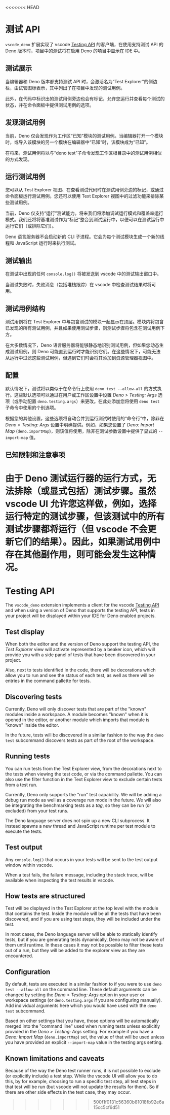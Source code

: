 <<<<<<< HEAD
# 测试 API

`vscode_deno` 扩展实现了 vscode
[Testing API](https://code.visualstudio.com/api/extension-guides/testing)
的客户端，在使用支持测试 API 的 Deno 版本时，项目中的测试将在启用 Deno
的项目中显示在 IDE 中。

## 测试展示

当编辑器和 Deno 版本都支持测试 API 时，会激活名为“Test
Explorer”的侧边栏，由试管图标表示，其中列出了在项目中发现的测试用例。

此外，在代码中标识出的测试用例旁边也会有标记，允许您运行并查看每个测试的状态，并在命令面板中提供测试用例的选项。

## 发现测试用例

当前，Deno
仅会发现作为工作区“已知”模块的测试用例。当编辑器打开一个模块时，或导入该模块的另一个模块在编辑器中“已知”时，该模块成为“已知”。

在将来，测试用例将以与“deno
test”子命令发现工作区根目录中的测试用例相似的方式发现。

## 运行测试用例

您可以从 Test Explorer
视图、在查看测试代码时在测试用例旁边的标记，或通过命令面板运行测试用例。您还可以使用
Text Explorer 视图中的过滤功能来排除某些测试用例。

当前，Deno
仅支持“运行”测试能力。将来我们将添加调试运行模式和覆盖率运行模式。我们还将将基准测试作为“标记”整合到测试运行中，以便可以在测试运行中运行它们（或排除它们）。

Deno 语言服务器不会启动新的 CLI 子进程。它会为每个测试模块生成一个新的线程和
JavaScript 运行时来执行测试。

## 测试输出

在测试中出现的任何 `console.log()` 将被发送到 vscode 中的测试输出窗口中。

当测试失败时，失败消息（包括堆栈跟踪）在 vscode 中检查测试结果时将可用。

## 测试用例结构

测试用例将在 Test Explorer
中与包含测试的模块一起显示在顶层。模块内将包含已发现的所有测试用例，并且如果使用测试步骤，则测试步骤将包含在测试用例下方。

在大多数情况下，Deno
语言服务器将能够静态地识别测试用例，但如果您动态生成测试用例，则 Deno
可能直到运行时才能识别它们。在这些情况下，可能无法从运行中过滤这些测试用例，但遇到它们时会将其添加到资源管理器视图中。

## 配置

默认情况下，测试将以类似于在命令行上使用 `deno test --allow-all`
的方式执行。这些默认选项可以通过在用户或工作区设置中设置 _Deno > Testing: Args_
选项（或手动配置 `deno.testing.args`）来更改。在此处添加您将使用 `deno test`
子命令中使用的个别选项。

根据您的其他设置，这些选项将自动合并到运行测试时使用的“命令行”中，除非在 _Deno >
Testing: Args_ 设置中明确提供。例如，如果您设置了 _Deno: Import Map_
(`deno.importMap`)，则该值将使用，除非在测试参数设置中提供了显式的
`--import-map` 值。

## 已知限制和注意事项

由于 Deno 测试运行器的运行方式，无法排除（或显式包括）测试步骤。虽然 vscode UI
允许您这样做，例如，选择运行特定的测试步骤，但该测试中的所有测试步骤都将运行（但
vscode
不会更新它们的结果）。因此，如果测试用例中存在其他副作用，则可能会发生这种情况。
=======
# Testing API

The `vscode_deno` extension implements a client for the vscode
[Testing API](https://code.visualstudio.com/api/extension-guides/testing) and
when using a version of Deno that supports the testing API, tests in your
project will be displayed within your IDE for Deno enabled projects.

## Test display

When both the editor and the version of Deno support the testing API, the _Test
Explorer_ view will activate represented by a beaker icon, which will provide
you with a side panel of tests that have been discovered in your project.

Also, next to tests identified in the code, there will be decorations which
allow you to run and see the status of each test, as well as there will be
entries in the command pallette for tests.

## Discovering tests

Currently, Deno will only discover tests that are part of the "known" modules
inside a workspace. A module becomes "known" when it is opened in the editor, or
another module which imports that module is "known" inside the editor.

In the future, tests will be discovered in a similar fashion to the way the
`deno test` subcommand discovers tests as part of the root of the workspace.

## Running tests

You can run tests from the Test Explorer view, from the decorations next to the
tests when viewing the test code, or via the command pallette. You can also use
the filter function in the Text Explorer view to exclude certain tests from a
test run.

Currently, Deno only supports the "run" test capability. We will be adding a
debug run mode as well as a coverage run mode in the future. We will also be
integrating the benchmarking tests as a _tag_, so they can be run (or excluded)
from your test runs.

The Deno language server does not spin up a new CLI subprocess. It instead
spawns a new thread and JavaScript runtime per test module to execute the tests.

## Test output

Any `console.log()` that occurs in your tests will be sent to the test output
window within vscode.

When a test fails, the failure message, including the stack trace, will be
available when inspecting the test results in vscode.

## How tests are structured

Test will be displayed in the Test Explorer at the top level with the module
that contains the test. Inside the module will be all the tests that have been
discovered, and if you are using test steps, they will be included under the
test.

In most cases, the Deno language server will be able to statically identify
tests, but if you are generating tests dynamically, Deno may not be aware of
them until runtime. In these cases it may not be possible to filter these tests
out of a run, but they will be added to the explorer view as they are
encountered.

## Configuration

By default, tests are executed in a similar fashion to if you were to use
`deno test --allow-all` on the command line. These default arguments can be
changed by setting the _Deno > Testing: Args_ option in your user or workspace
settings (or `deno.testing.args` if you are configuring manually). Add
individual arguments here which you would have used with the `deno test`
subcommand.

Based on other settings that you have, those options will be automatically
merged into the "command line" used when running tests unless explicitly
provided in the _Deno > Testing: Args_ setting. For example if you have a _Deno:
Import Map_ (`deno.importMap`) set, the value of that will be used unless you
have provided an explicit `--import-map` value in the testing args setting.

## Known limitations and caveats

Because of the way the Deno test runner runs, it is not possible to exclude (or
explicitly include) a test step. While the vscode UI will allow you to do this,
by for example, choosing to run a specific test step, all test steps in that
test will be run (but vscode will not update the results for them). So if there
are other side effects in the test case, they may occur.
>>>>>>> 500f1f0131c56360b81018fb92e6a15cc5cf6d51
